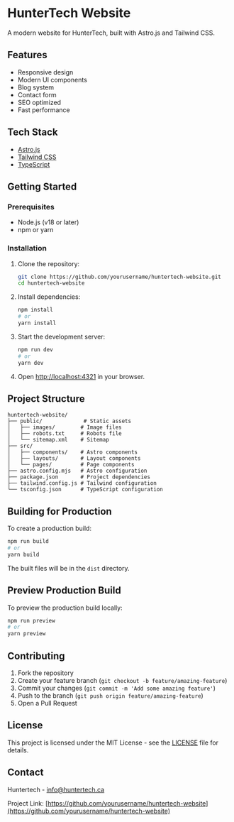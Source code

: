 # HunterTech Website

A modern website for HunterTech, built with Astro.js and Tailwind CSS.

## Features

- Responsive design
- Modern UI components
- Blog system
- Contact form
- SEO optimized
- Fast performance

## Tech Stack

- [Astro.js](https://astro.build)
- [Tailwind CSS](https://tailwindcss.com)
- [TypeScript](https://www.typescriptlang.org)

## Getting Started

### Prerequisites

- Node.js (v18 or later)
- npm or yarn

### Installation

1. Clone the repository:
   ```bash
   git clone https://github.com/yourusername/huntertech-website.git
   cd huntertech-website
   ```

2. Install dependencies:
   ```bash
   npm install
   # or
   yarn install
   ```

3. Start the development server:
   ```bash
   npm run dev
   # or
   yarn dev
   ```

4. Open [http://localhost:4321](http://localhost:4321) in your browser.

## Project Structure

```
huntertech-website/
├── public/             # Static assets
│   ├── images/        # Image files
│   ├── robots.txt     # Robots file
│   └── sitemap.xml    # Sitemap
├── src/
│   ├── components/    # Astro components
│   ├── layouts/       # Layout components
│   └── pages/         # Page components
├── astro.config.mjs   # Astro configuration
├── package.json       # Project dependencies
├── tailwind.config.js # Tailwind configuration
└── tsconfig.json      # TypeScript configuration
```

## Building for Production

To create a production build:

```bash
npm run build
# or
yarn build
```

The built files will be in the `dist` directory.

## Preview Production Build

To preview the production build locally:

```bash
npm run preview
# or
yarn preview
```

## Contributing

1. Fork the repository
2. Create your feature branch (`git checkout -b feature/amazing-feature`)
3. Commit your changes (`git commit -m 'Add some amazing feature'`)
4. Push to the branch (`git push origin feature/amazing-feature`)
5. Open a Pull Request

## License

This project is licensed under the MIT License - see the [LICENSE](LICENSE) file for details.

## Contact

Huntertech - [info@huntertech.ca](mailto:info@huntertech.ca)

Project Link: [https://github.com/yourusername/huntertech-website](https://github.com/yourusername/huntertech-website) 